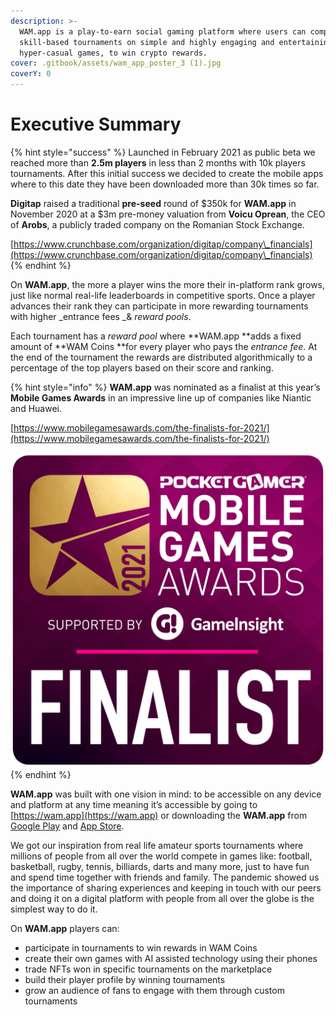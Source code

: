 ```yaml
---
description: >-
  WAM.app is a play-to-earn social gaming platform where users can compete in
  skill-based tournaments on simple and highly engaging and entertaining
  hyper-casual games, to win crypto rewards.
cover: .gitbook/assets/wam_app_poster_3 (1).jpg
coverY: 0
---
```


# Executive Summary

{% hint style="success" %}
Launched in February 2021 as public beta we reached more than **2.5m players** in less than 2 months with 10k players tournaments. After this initial success we decided to create the mobile apps where to this date they have been downloaded more than 30k times so far.

**Digitap** raised a traditional **pre-seed** round of $350k for **WAM.app** in November 2020 at a $3m pre-money valuation from **Voicu Oprean**, the CEO of **Arobs**, a publicly traded company on the Romanian Stock Exchange.

[https://www.crunchbase.com/organization/digitap/company\_financials](https://www.crunchbase.com/organization/digitap/company\_financials)
{% endhint %}

On **WAM.app**, the more a player wins the more their in-platform rank grows, just like normal real-life leaderboards in competitive sports. Once a player advances their rank they can participate in more rewarding tournaments with higher _entrance fees _& _reward pools_.

Each tournament has a _reward pool_ where **WAM.app **adds a fixed amount of **WAM Coins **for every player who pays the _entrance fee_. At the end of the tournament the rewards are distributed algorithmically to a percentage of the top players based on their score and ranking.

{% hint style="info" %}
**WAM.app** was nominated as a finalist at this year’s **Mobile Games Awards** in an impressive line up of companies like Niantic and Huawei.

[https://www.mobilegamesawards.com/the-finalists-for-2021/](https://www.mobilegamesawards.com/the-finalists-for-2021/)

![](.gitbook/assets/unnamed.png)
{% endhint %}

**WAM.app** was built with one vision in mind: to be accessible on any device and platform at any time meaning it’s accessible by going to [https://wam.app](https://wam.app) or downloading the **WAM.app** from [Google Play](https://play.google.com/store/apps/details?id=com.digitap.wam) and [App Store](https://apps.apple.com/gh/app/wam-social-games/id1555705917).

We got our inspiration from real life amateur sports tournaments where millions of people from all over the world compete in games like: football, basketball, rugby, tennis, billiards, darts and many more, just to have fun and spend time together with friends and family. The pandemic showed us the importance of sharing experiences and keeping in touch with our peers and doing it on a digital platform with people from all over the globe is the simplest way to do it.

On **WAM.app** players can:&#x20;

* participate in tournaments to win rewards in WAM Coins
* create their own games with AI assisted technology using their phones
* trade NFTs won in specific tournaments on the marketplace
* build their player profile by winning tournaments
* grow an audience of fans to engage with them through custom tournaments
